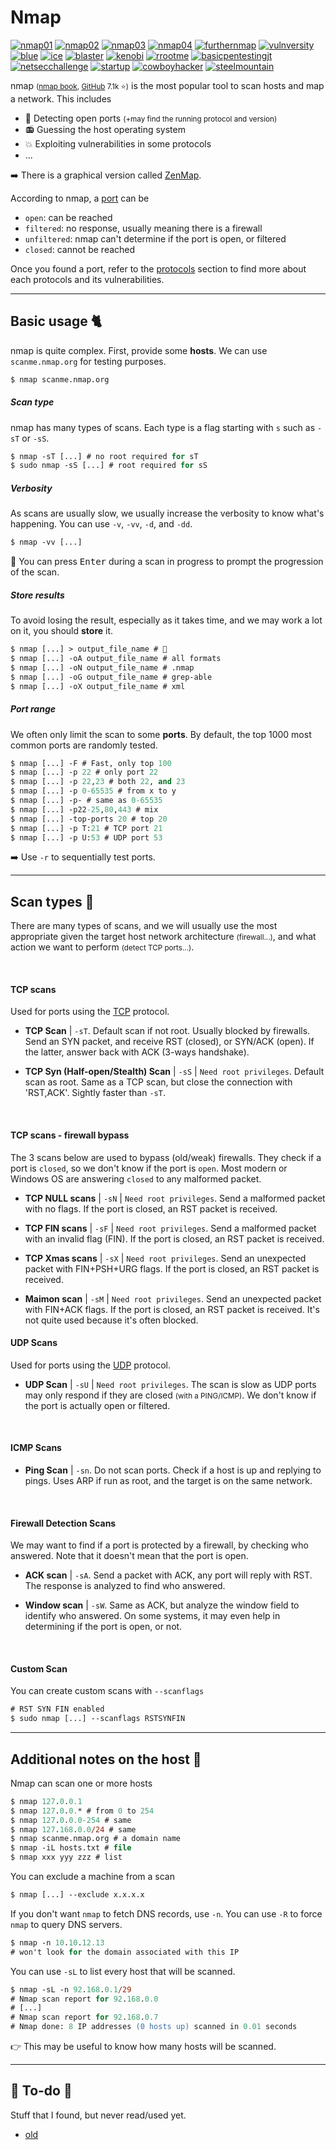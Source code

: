 # Nmap

[![nmap01](../../../_badges/thm/nmap01.svg)](https://tryhackme.com/room/nmap01)
[![nmap02](../../../_badges/thmp/nmap02.svg)](https://tryhackme.com/room/nmap02)
[![nmap03](../../../_badges/thmp/nmap03.svg)](https://tryhackme.com/room/nmap03)
[![nmap04](../../../_badges/thmp/nmap04.svg)](https://tryhackme.com/room/nmap04)
[![furthernmap](../../../_badges/thm/furthernmap.svg)](https://tryhackme.com/room/furthernmap)
[![vulnversity](../../../_badges/thm-p/vulnversity.svg)](https://tryhackme.com/room/vulnversity)
[![blue](../../../_badges/thm-p/blue.svg)](https://tryhackme.com/room/blue)
[![ice](../../../_badges/thm-p/ice.svg)](https://tryhackme.com/room/ice)
[![blaster](../../../_badges/thm-p/blaster.svg)](https://tryhackme.com/room/blaster)
[![kenobi](../../../_badges/thm-p/kenobi.svg)](https://tryhackme.com/room/kenobi)
[![rrootme](../../../_badges/thm-p/rrootme.svg)](https://tryhackme.com/room/rrootme)
[![basicpentestingjt](../../../_badges/thm-p/basicpentestingjt.svg)](https://tryhackme.com/room/basicpentestingjt)
[![netsecchallenge](../../../_badges/thmp-p/netsecchallenge.svg)](https://tryhackme.com/room/netsecchallenge)
[![startup](../../../_badges/thm-p/startup.svg)](https://tryhackme.com/room/startup)
[![cowboyhacker](../../../_badges/thm-p/cowboyhacker.svg)](https://tryhackme.com/room/cowboyhacker)
[![steelmountain](../../../_badges/thmp-p/steelmountain.svg)](https://tryhackme.com/room/steelmountain)

<div class="row row-cols-md-2"><div>

nmap <small>([nmap book](https://nmap.org/book/), [GitHub](https://github.com/nmap/nmap) 7.1k ⭐)</small> is the most popular tool to scan hosts and map a network. This includes

* 🔎 Detecting open ports <small>(+may find the running protocol and version)</small>
* 📻 Guessing the host operating system
* 💥 Exploiting vulnerabilities in some protocols
* ...

➡️ There is a graphical version called [ZenMap](https://nmap.org/zenmap/).
</div><div>

According to nmap, a [port](/operating-systems/networking/knowledge/index.md#ports) can be 

* `open`: can be reached
* `filtered`: no response, usually meaning there is a firewall
* `unfiltered`: nmap can't determine if the port is open, or filtered
* `closed`: cannot be reached

Once you found a port, refer to the [protocols](/operating-systems/networking/knowledge/index.md#protocols) section to find more about each protocols and its vulnerabilities.
</div></div>

<hr class="sep-both">

## Basic usage 🐈

<div class="row row-cols-md-2"><div>

nmap is quite complex. First, provide some **hosts**. We can use `scanme.nmap.org` for testing purposes. 

```ps
$ nmap scanme.nmap.org
```

##### Scan type

nmap has many types of scans. Each type is a flag starting with `s` such as `-sT` or `-sS`.

```ps
$ nmap -sT [...] # no root required for sT
$ sudo nmap -sS [...] # root required for sS
```

##### Verbosity

As scans are usually slow, we usually increase the verbosity to know what's happening. You can use `-v`, `-vv`, `-d`, and `-dd`.

```ps
$ nmap -vv [...]
```

📌 You can press <kbd>Enter</kbd> during a scan in progress to prompt the progression of the scan.
</div><div>

##### Store results

To avoid losing the result, especially as it takes time, and we may work a lot on it, you should **store** it.

```ps
$ nmap [...] > output_file_name # 🤔
$ nmap [...] -oA output_file_name # all formats
$ nmap [...] -oN output_file_name # .nmap
$ nmap [...] -oG output_file_name # grep-able
$ nmap [...] -oX output_file_name # xml
```

##### Port range

We often only limit the scan to some **ports**. By default, the top 1000 most common ports are randomly tested.

```ps
$ nmap [...] -F # Fast, only top 100
$ nmap [...] -p 22 # only port 22
$ nmap [...] -p 22,23 # both 22, and 23
$ nmap [...] -p 0-65535 # from x to y
$ nmap [...] -p- # same as 0-65535
$ nmap [...] -p22-25,80,443 # mix
$ nmap [...] -top-ports 20 # top 20
$ nmap [...] -p T:21 # TCP port 21
$ nmap [...] -p U:53 # UDP port 53
```

➡️ Use `-r` to sequentially test ports.
</div></div>

<hr class="sep-both">

## Scan types 🤯

<div class="row row-cols-md-2"><div>

There are many types of scans, and we will usually use the most appropriate given the target host network architecture <small>(firewall...)</small>, and what action we want to perform <small>(detect TCP ports...)</small>.

<br>

#### TCP scans

Used for ports using the [TCP](/operating-systems/networking/protocols/tcp.md) protocol.

* **TCP Scan** | `-sT`. Default scan if not root. Usually blocked by firewalls. Send an SYN packet, and receive RST (closed), or SYN/ACK (open). If the latter, answer back with ACK (3-ways handshake).

* **TCP Syn (Half-open/Stealth) Scan** | `-sS` | `Need root privileges`. Default scan as root. Same as a TCP scan, but close the connection with 'RST,ACK'. Sightly faster than `-sT`.

<br>

#### TCP scans - firewall bypass

The 3 scans below are used to bypass (old/weak) firewalls. They check if a port is `closed`, so we don't know if the port is `open`. Most modern or Windows OS are answering `closed` to any malformed packet.

* **TCP NULL scans** | `-sN` | `Need root privileges`. Send a malformed packet with no flags. If the port is closed, an RST packet is received.

* **TCP FIN scans** | `-sF` | `Need root privileges`. Send a malformed packet with an invalid flag (FIN). If the port is closed, an RST packet is received.

* **TCP Xmas scans** | `-sX` | `Need root privileges`. Send an unexpected packet with FIN+PSH+URG flags.  If the port is closed, an RST packet is received.

* **Maimon scan** | `-sM` | `Need root privileges`. Send an unexpected packet with FIN+ACK flags. If the port is closed, an RST packet is received. It's not quite used because it's often blocked.
</div><div>

#### UDP Scans

Used for ports using the [UDP](/operating-systems/networking/protocols/udp.md) protocol.

* **UDP Scan** | `-sU` | `Need root privileges`. The scan is slow as UDP ports may only respond if they are closed <small>(with a PING/ICMP)</small>. We don't know if the port is actually open or filtered.

<br>

#### ICMP Scans

* **Ping Scan** | `-sn`. Do not scan ports. Check if a host is up and replying to pings. Uses ARP if run as root, and the target is on the same network.

<br>

#### Firewall Detection Scans

We may want to find if a port is protected by a firewall, by checking who answered. Note that it doesn't mean that the port is open.

* **ACK scan** | `-sA`. Send a packet with ACK, any port will reply with RST. The response is analyzed to find who answered.

* **Window scan** | `-sW`. Same as ACK, but analyze the window field to identify who answered. On some systems, it may even help in determining if the port is open, or not.

<br>

#### Custom Scan

You can create custom scans with `--scanflags`

```ps
# RST SYN FIN enabled
$ sudo nmap [...] --scanflags RSTSYNFIN
```
</div></div>

<hr class="sep-both">

## Additional notes on the host 🎯

<div class="row row-cols-md-2 mt-4"><div>

Nmap can scan one or more hosts

```ps
$ nmap 127.0.0.1
$ nmap 127.0.0.* # from 0 to 254
$ nmap 127.0.0.0-254 # same
$ nmap 127.168.0.0/24 # same
$ nmap scanme.nmap.org # a domain name
$ nmap -iL hosts.txt # file
$ nmap xxx yyy zzz # list
```

You can exclude a machine from a scan

```ps
$ nmap [...] --exclude x.x.x.x
```
</div><div>

If you don't want `nmap` to fetch DNS records, use `-n`. You can use `-R` to force `nmap` to query DNS servers.

```ps
$ nmap -n 10.10.12.13
# won't look for the domain associated with this IP
```

You can use `-sL` to list every host that will be scanned.

```ps
$ nmap -sL -n 92.168.0.1/29
# Nmap scan report for 92.168.0.0
# [...]
# Nmap scan report for 92.168.0.7
# Nmap done: 8 IP addresses (0 hosts up) scanned in 0.01 seconds
```

👉 This may be useful to know how many hosts will be scanned.
</div></div>

<hr class="sep-both">

## 👻 To-do 👻

Stuff that I found, but never read/used yet.

<div class="row row-cols-md-2"><div>

* [old](_old.md)
</div><div>


</div></div>